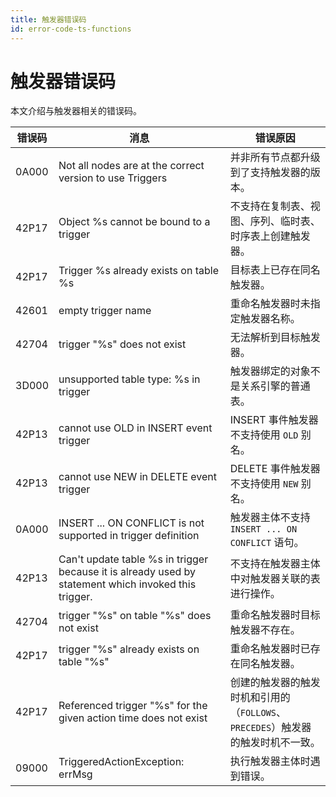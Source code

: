 ```yaml
---
title: 触发器错误码
id: error-code-ts-functions
---
```


# 触发器错误码

本文介绍与触发器相关的错误码。

| 错误码 | 消息 | 错误原因 |
| --- | --- | ---|
| 0A000 | Not all nodes are at the correct version to use Triggers | 并非所有节点都升级到了支持触发器的版本。 |
| 42P17 | Object %s cannot be bound to a trigger | 不支持在复制表、视图、序列、临时表、时序表上创建触发器。 |
| 42P17 | Trigger %s already exists on table %s | 目标表上已存在同名触发器。 |
| 42601 | empty trigger name | 重命名触发器时未指定触发器名称。 |
| 42704 | trigger \"%s\" does not exist | 无法解析到目标触发器。 |
| 3D000 | unsupported table type: %s in trigger | 触发器绑定的对象不是关系引擎的普通表。 |
| 42P13 | cannot use OLD in INSERT event trigger | INSERT 事件触发器不支持使用 `OLD` 别名。 |
| 42P13 | cannot use NEW in DELETE event trigger | DELETE 事件触发器不支持使用 `NEW` 别名。 |
| 0A000 | INSERT ... ON CONFLICT is not supported in trigger definition | 触发器主体不支持 `INSERT ... ON CONFLICT` 语句。 |
| 42P13 | Can't update table %s in trigger because it is already used by statement which invoked this trigger. | 不支持在触发器主体中对触发器关联的表进行操作。 |
| 42704 | trigger \"%s\" on table \"%s\" does not exist | 重命名触发器时目标触发器不存在。 |
| 42P17 | trigger \"%s\" already exists on table \"%s\" | 重命名触发器时已存在同名触发器。 |
| 42P17 | Referenced trigger \"%s\" for the given action time does not exist | 创建的触发器的触发时机和引用的（`FOLLOWS`、`PRECEDES`）触发器的触发时机不一致。 |
| 09000 | TriggeredActionException: errMsg | 执行触发器主体时遇到错误。 |
